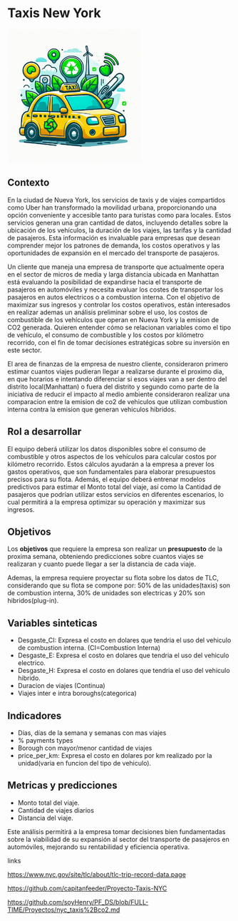 # Taxis New York

<img src="images/logo_taxi.jpg" width="300" height="300">

## Contexto
En la ciudad de Nueva York, los servicios de taxis y de viajes compartidos como Uber han transformado la movilidad urbana, proporcionando una opción conveniente y accesible tanto para turistas como para locales. Estos servicios generan una gran cantidad de datos, incluyendo detalles sobre la ubicación de los vehículos, la duración de los viajes, las tarifas y la cantidad de pasajeros. Esta información es invaluable para empresas que desean comprender mejor los patrones de demanda, los costos operativos y las oportunidades de expansión en el mercado del transporte de pasajeros.

Un cliente que maneja una empresa de transporte que actualmente opera en el sector de micros de media y larga distancia ubicada en Manhattan está evaluando la posibilidad de expandirse hacia el transporte de pasajeros en automóviles y necesita evaluar los costes de transportar los pasajeros en autos electricos o a combustion interna. Con el objetivo de maximizar sus ingresos y controlar los costos operativos, están interesados en realizar ademas un análisis preliminar sobre el uso, los costos de combustible de los vehículos que operan en Nueva York y la emision de CO2 generada. Quieren entender cómo se relacionan variables como el tipo de vehículo, el consumo de combustible y los costos por kilómetro recorrido, con el fin de tomar decisiones estratégicas sobre su inversión en este sector.

El area de finanzas de la empresa de nuestro cliente, consideraron primero estimar cuantos viajes pudieran llegar a realizarse durante el proximo dia, en que horarios e intentando diferenciar si esos viajes van a ser dentro del distrito local(Manhattan) o fuera del distrito y segundo como parte de la iniciativa de reducir el impacto al medio ambiente consideraron realizar una comparacion entre la emision de co2 de vehiculos que utilizan combustion interna contra la emision que generan vehiculos hibridos.


## Rol a desarrollar
El equipo deberá utilizar los datos disponibles sobre el consumo de combustible y otros aspectos de los vehículos para calcular costos por kilómetro recorrido. Estos cálculos ayudarán a la empresa a prever los gastos operativos, que son fundamentales para elaborar presupuestos precisos para su flota. Además, el equipo deberá entrenar modelos predictivos para estimar el Monto total del viaje, así como la Cantidad de pasajeros que podrían utilizar estos servicios en diferentes escenarios, lo cual permitirá a la empresa optimizar su operación y maximizar sus ingresos.


## Objetivos

Los **objetivos** que requiere la empresa son realizar un **presupuesto** de la proxima semana, obteniendo predicciones sobre cuantos viajes se realizaran y cuanto puede llegar a ser la distancia de cada viaje.

Ademas, la empresa requiere proyectar su flota sobre los datos de TLC, considerando que su flota se compone por:
50% de las unidades(taxis) son de combustion interna, 30% de unidades son electricas y 20% son hibridos(plug-in).

## Variables sinteticas

- Desgaste_CI: Expresa el costo en dolares que tendria el uso del vehiculo de combustion interna. (CI=Combustion Interna)
- Desgaste_E: Expresa el costo en dolares que tendria el uso del vehiculo electrico.
- Desgaste_H: Expresa el costo en dolares que tendria el uso del vehiculo hibrido.
- Duracion de viajes (Continua)
- Viajes inter e intra boroughs(categorica)

## Indicadores

- Días, días de la semana y semanas con mas viajes
- % payments types
- Borough con mayor/menor cantidad de viajes
- price_per_km: Expresa el costo en dolares por km realizado por la unidad(varia en funcion del tipo de vehiculo).

## Metricas y predicciones

- Monto total del viaje.
- Cantidad de viajes diarios
- Distancia del viaje.


Este análisis permitirá a la empresa tomar decisiones bien fundamentadas sobre la viabilidad de su expansión al sector del transporte de pasajeros en automóviles, mejorando su rentabilidad y eficiencia operativa.



links

https://www.nyc.gov/site/tlc/about/tlc-trip-record-data.page

https://github.com/capitanfeeder/Proyecto-Taxis-NYC

https://github.com/soyHenry/PF_DS/blob/FULL-TIME/Proyectos/nyc_taxis%2Bco2.md